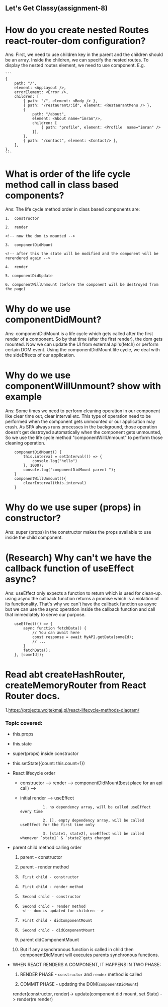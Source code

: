 ## Let's Get Classy(assignment-8)

# How do you create nested Routes react-router-dom configuration?
Ans: First, we need to use children key in the parent and the children should be an array. Inside the children, we can specify the nested routes. To display the nested routes element, we need to use <Outlet/> component. E.g.
    
    ```
    {
        path: "/",
        element: <AppLayout />,
        errorElement: <Error />,
        children: [
            { path: "/", element: <Body /> },
            { path: "/restaurant/:id", element: <RestaurantMenu /> },
            {
                path: "/about",
                element: <About name="imran"/>,
                children: [
                    { path: "profile", element: <Profile  name="imran" /> 
                }],
            },
            { path: "/contact", element: <Contact/> },
        ],
    },
    ```


# What is order of the life cycle method call in class based components?
Ans: The life cycle method order in class based components are:

    1.  constructor
    
    2.  render

    <!-- now the dom is mounted -->

    3.  componentDidMount

    <!-- after this the state will be modified and the component will be rerendered again -->
    
    4.  render

    5. componentDidUpdate

    6. componentWillUnmount (before the component will be destroyed from the page)


# Why do we use componentDidMount?
Ans: componentDidMount is a life cycle which gets called after the first render of a component. So by that time (after the first render), the dom gets mounted. Now we can update the UI from external api's(fetch) or perform certain DOM event. Using the componentDidMount life cycle, we deal with the sideEffects of our application.

# Why do we use componentWillUnmount? show with example  
Ans: Some times we need to perform cleaning operation in our component like clear time out, clear interval etc. This type of operation need to be performed when the component gets unmounted or our application may crash. As SPA always runs processes in the background,  those operation doesn't get destroyed automatically when the component gets unmounted, So we use the life cycle method "componentWillUnmount" to perform those cleaning operation.

```
    componentDidMount() {
        this.interval = setInterval(() => {
            console.log("hello")
        }, 1000);
        console.log("componentDidMount parent ");
    }
    componentWillUnmount(){
        clearInterval(this.interval)
    }
```
# Why do we use super (props) in constructor?
Ans: super (props) in the constructor makes the props available to use inside the child component.

# (Research) Why can't we have the callback function of useEffect async? 
Ans: useEffect only expects a function to return which is used for clean-up. using async the callback function returns a promise which is a violation of its functionality. That's why we can't have the callback function as async but we can use the async operation inside the callback function and call that immediately to serve our purpose.

```
    useEffect(() => {
        async function fetchData() {
            // You can await here
            const response = await MyAPI.getData(someId);
            // ...
        }
        fetchData();
    }, [someId]); 

```
# Read abt createHashRouter, createMemoryRouter from React Router docs.



<!-- Links -->

1.https://projects.wojtekmaj.pl/react-lifecycle-methods-diagram/






### Topic covered:

- this.props 

- this.state

- super(props) inside constructor

- this.setState({count: this.count+1})

- React lifecycle order

    - constructor --> render --> componentDidMount(best place for an api call) --> 

    - initial render --> useEffect 
                     
                    1. no dependency array, will be called useEffect every time
                    
                    2. [], empty dependency array, will be called useEffect for the first time only
                    
                    3. [state1, state2], useEffect will be called whenever `state1` & `state2`gets changed

- parent child method calling order
    
    1. parent - constructor
    
    2. parent - render method
    
    3.      First child - constructor
    
    4.      First child - render method 
    
    5.      Second child - constructor
    
    6.      Second child - render method 
            <!-- dom is updated for children -->
    
    7.      First child - didComponentMount 
    
    8.      Second child - didComponentMount 
    
    9. parent didComponentMount
    
    10. But if any asynchronous function is called in child then componentDidMount will executes parents  synchronous functions.

- WHEN REACT RENDERS A COMPONENT, IT HAPPENS IN TWO PHASE:
    
    1. RENDER PHASE - `constructor` and `render` method is called
    
    2. COMMIT PHASE - updating the DOM(`componentDidMount`)


    render(constructor, render)-> update(component did mount, set State) -> render(re render)